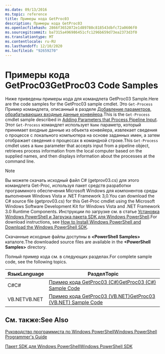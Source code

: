 ```yaml
---
ms.date: 09/13/2016
ms.topic: reference
title: Примеры кода GetProc03
description: Примеры кода GetProc03
ms.openlocfilehash: 2866f3652072e1d89780c818543dbfc72a0606f0
ms.sourcegitcommit: ba7315a496986451cfc1296b659d73ea2373d3f0
ms.translationtype: MT
ms.contentlocale: ru-RU
ms.lasthandoff: 12/10/2020
ms.locfileid: "92659270"
---
```

# <a name="getproc03-code-samples"></a><span data-ttu-id="acaa8-103">Примеры кода GetProc03</span><span class="sxs-lookup"><span data-stu-id="acaa8-103">GetProc03 Code Samples</span></span>

<span data-ttu-id="acaa8-104">Ниже приведены примеры кода для командлета GetProc03 Sample.</span><span class="sxs-lookup"><span data-stu-id="acaa8-104">Here are the code samples for the GetProc03 sample cmdlet.</span></span> <span data-ttu-id="acaa8-105">Это `Get-Process` Пример командлета, описанный в разделе [Добавление параметров, обрабатывающих входные данные конвейера](../cmdlet/adding-parameters-that-process-pipeline-input.md).</span><span class="sxs-lookup"><span data-stu-id="acaa8-105">This is the `Get-Process` cmdlet sample described in [Adding Parameters that Process Pipeline Input](../cmdlet/adding-parameters-that-process-pipeline-input.md).</span></span> <span data-ttu-id="acaa8-106">Этот `Get-Process` командлет использует `Name` параметр, который принимает входные данные из объекта конвейера, извлекает сведения о процессе с локального компьютера на основе заданных имен, а затем отображает сведения о процессах в командной строке.</span><span class="sxs-lookup"><span data-stu-id="acaa8-106">This `Get-Process` cmdlet uses a `Name` parameter that accepts input from a pipeline object, retrieves process information from the local computer based on the supplied names, and then displays information about the processes at the command line.</span></span>

> [!NOTE]
> <span data-ttu-id="acaa8-107">Вы можете скачать исходный файл C# (getprov03.cs) для этого командлета Get-Proc, используя пакет средств разработки программного обеспечения Microsoft Windows для компонентов среды выполнения Windows Vista и .NET Framework 3,0.</span><span class="sxs-lookup"><span data-stu-id="acaa8-107">You can download the C# source file (getprov03.cs) for this Get-Proc cmdlet using the Microsoft Windows Software Development Kit for Windows Vista and .NET Framework 3.0 Runtime Components.</span></span> <span data-ttu-id="acaa8-108">Инструкции по загрузке см. в статье [Установка Windows PowerShell и Загрузка пакета SDK для Windows PowerShell](/powershell/scripting/developer/installing-the-windows-powershell-sdk).</span><span class="sxs-lookup"><span data-stu-id="acaa8-108">For download instructions, see [How to Install Windows PowerShell and Download the Windows PowerShell SDK](/powershell/scripting/developer/installing-the-windows-powershell-sdk).</span></span>
>
> <span data-ttu-id="acaa8-109">Скачанные исходные файлы доступны в **\<PowerShell Samples>** каталоге.</span><span class="sxs-lookup"><span data-stu-id="acaa8-109">The downloaded source files are available in the **\<PowerShell Samples>** directory.</span></span>

<span data-ttu-id="acaa8-110">Полный пример кода см. в следующих разделах.</span><span class="sxs-lookup"><span data-stu-id="acaa8-110">For complete sample code, see the following topics.</span></span>

|<span data-ttu-id="acaa8-111">Язык</span><span class="sxs-lookup"><span data-stu-id="acaa8-111">Language</span></span>|<span data-ttu-id="acaa8-112">Раздел</span><span class="sxs-lookup"><span data-stu-id="acaa8-112">Topic</span></span>|
|--------------|-----------|
|<span data-ttu-id="acaa8-113">C#</span><span class="sxs-lookup"><span data-stu-id="acaa8-113">C#</span></span>|[<span data-ttu-id="acaa8-114">Пример кода GetProc03 (C#)</span><span class="sxs-lookup"><span data-stu-id="acaa8-114">GetProc03 (C#) Sample Code</span></span>](./getproc03-csharp-sample-code.md)|
|<span data-ttu-id="acaa8-115">VB.NET</span><span class="sxs-lookup"><span data-stu-id="acaa8-115">VB.NET</span></span>|[<span data-ttu-id="acaa8-116">Пример кода GetProc03 (VB.NET)</span><span class="sxs-lookup"><span data-stu-id="acaa8-116">GetProc03 (VB.NET) Sample Code</span></span>](./getproc03-vb-net-sample-code.md)|

## <a name="see-also"></a><span data-ttu-id="acaa8-117">См. также:</span><span class="sxs-lookup"><span data-stu-id="acaa8-117">See Also</span></span>

[<span data-ttu-id="acaa8-118">Руководство программиста по Windows PowerShell</span><span class="sxs-lookup"><span data-stu-id="acaa8-118">Windows PowerShell Programmer's Guide</span></span>](./windows-powershell-programmer-s-guide.md)

[<span data-ttu-id="acaa8-119">Пакет SDK для Windows PowerShell</span><span class="sxs-lookup"><span data-stu-id="acaa8-119">Windows PowerShell SDK</span></span>](../windows-powershell-reference.md)
